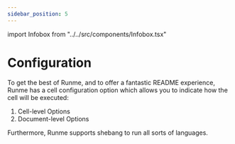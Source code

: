 ```yaml
---
sidebar_position: 5
---
```


import Infobox from "../../src/components/Infobox.tsx"

# Configuration

To get the best of Runme, and to offer a fantastic README experience, Runme has a cell configuration option which allows you to indicate how the cell will be executed:

1. Cell-level Options
2. Document-level Options

Furthermore, Runme supports shebang to run all sorts of languages.
